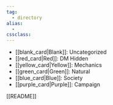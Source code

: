 ```yaml
---
tag: 
  - directory
alias:
  -
cssclass:
---
```


- [[blank_card|Blank]]: Uncategorized
- [[red_card|Red]]: DM Hidden
- [[yellow_card|Yellow]]: Mechanics
- [[green_card|Green]]: Natural
- [[blue_card|Blue]]: Society
- [[purple_card|Purple]]: Campaign


[[README]]
